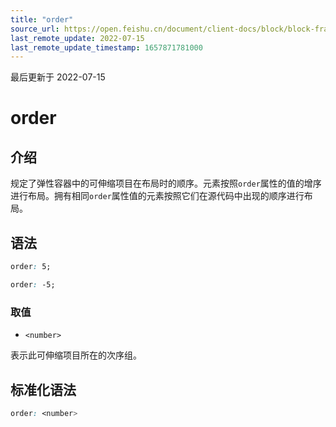 ```yaml
---
title: "order"
source_url: https://open.feishu.cn/document/client-docs/block/block-frame/code-components-and-structure/view-layer/ttss/attributes/flexbox/order
last_remote_update: 2022-07-15
last_remote_update_timestamp: 1657871781000
---
```

最后更新于 2022-07-15

# order

## 介绍

规定了弹性容器中的可伸缩项目在布局时的顺序。元素按照`order`属性的值的增序进行布局。拥有相同`order`属性值的元素按照它们在源代码中出现的顺序进行布局。

## 语法

```css
order: 5;

order: -5;
```

### 取值

-   `<number>`

表示此可伸缩项目所在的次序组。

## 标准化语法

```css
order: <number>
```
